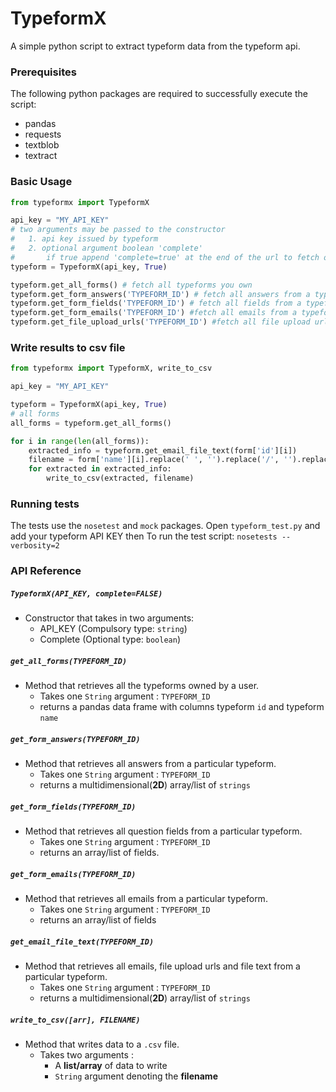 # TypeformX
A simple python script to extract typeform data from the typeform api.

### Prerequisites
The following python packages are required to successfully execute the script:
- pandas
- requests
- textblob
- textract

### Basic Usage
```python
from typeformx import TypeformX

api_key = "MY_API_KEY"
# two arguments may be passed to the constructor
#   1. api key issued by typeform
#   2. optional argument boolean 'complete'
#       if true append 'complete=true' at the end of the url to fetch only completed forms the opposite is true.
typeform = TypeformX(api_key, True) 

typeform.get_all_forms() # fetch all typeforms you own
typeform.get_form_answers('TYPEFORM_ID') # fetch all answers from a typeform
typeform.get_form_fields('TYPEFORM_ID') # fetch all fields from a typeform
typeform.get_form_emails('TYPEFORM_ID') #fetch all emails from a typeform
typeform.get_file_upload_urls('TYPEFORM_ID') #fetch all file upload urls from a typeform

```
### Write results to csv file
```python
from typeformx import TypeformX, write_to_csv

api_key = "MY_API_KEY"

typeform = TypeformX(api_key, True)
# all forms
all_forms = typeform.get_all_forms()

for i in range(len(all_forms)):
    extracted_info = typeform.get_email_file_text(form['id'][i])
    filename = form['name'][i].replace(' ', '').replace('/', '').replace('\'', '') # this can be done using a 'clean_filename' function
    for extracted in extracted_info:
        write_to_csv(extracted, filename)

```
### Running tests
The tests use the `nosetest` and `mock` packages.
Open `typeform_test.py` and add your typeform API KEY then
To run the test script:
`nosetests --verbosity=2`

### API Reference
##### `TypeformX(API_KEY, complete=FALSE)`
* Constructor that takes in two arguments:
    * API_KEY (Compulsory type: `string`)
    * Complete (Optional type: `boolean`)
##### `get_all_forms(TYPEFORM_ID)`
* Method that retrieves all the typeforms owned by a user.
    * Takes one `String` argument : `TYPEFORM_ID`
    * returns a pandas data frame with columns typeform `id` and typeform `name` 
##### `get_form_answers(TYPEFORM_ID)`
* Method that retrieves all answers from a particular typeform.
    * Takes one `String` argument : `TYPEFORM_ID`
    * returns a multidimensional(**2D**) array/list of `strings`
##### `get_form_fields(TYPEFORM_ID)`
* Method that retrieves all question fields from a particular typeform.
    * Takes one `String` argument : `TYPEFORM_ID`
    * returns an array/list of fields.
##### `get_form_emails(TYPEFORM_ID)`
* Method that retrieves all emails from a particular typeform.
    * Takes one `String` argument : `TYPEFORM_ID`
    * returns an array/list of fields
##### `get_email_file_text(TYPEFORM_ID)`
* Method that retrieves all emails, file upload urls and file text from a particular typeform.
    * Takes one `String` argument : `TYPEFORM_ID`
    * returns a multidimensional(**2D**) array/list of `strings`
##### `write_to_csv([arr], FILENAME)`
* Method that writes data to a `.csv` file.
    * Takes two arguments :
        * A **list/array** of data to write
        * `String` argument denoting the **filename**